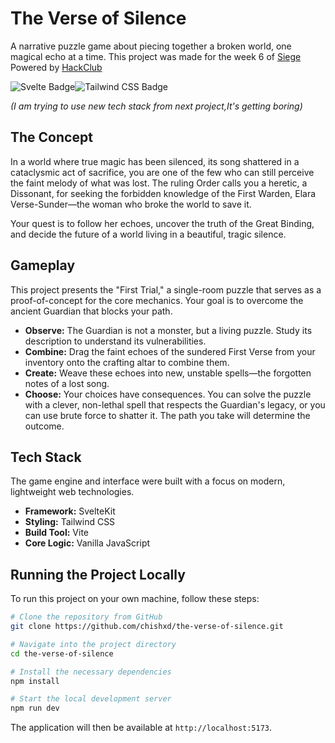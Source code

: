 # The Verse of Silence

A narrative puzzle game about piecing together a broken world, one magical echo at a time.
This project was made for the week 6 of [Siege](https://siege.hackclub.com/) Powered by [HackClub](https://hackclub.com/)

![Svelte Badge](https://img.shields.io/badge/Svelte-FF3E00?logo=svelte&logoColor=fff&style=for-the-badge)![Tailwind CSS Badge](https://img.shields.io/badge/Tailwind%20CSS-06B6D4?logo=tailwindcss&logoColor=fff&style=for-the-badge)

_(I am trying to use new tech stack from next project,It's getting boring)_

## The Concept

In a world where true magic has been silenced, its song shattered in a cataclysmic act of sacrifice, you are one of the few who can still perceive the faint melody of what was lost. The ruling Order calls you a heretic, a Dissonant, for seeking the forbidden knowledge of the First Warden, Elara Verse-Sunder—the woman who broke the world to save it.

Your quest is to follow her echoes, uncover the truth of the Great Binding, and decide the future of a world living in a beautiful, tragic silence.

## Gameplay

This project presents the "First Trial," a single-room puzzle that serves as a proof-of-concept for the core mechanics. Your goal is to overcome the ancient Guardian that blocks your path.

*   **Observe:** The Guardian is not a monster, but a living puzzle. Study its description to understand its vulnerabilities.
*   **Combine:** Drag the faint echoes of the sundered First Verse from your inventory onto the crafting altar to combine them.
*   **Create:** Weave these echoes into new, unstable spells—the forgotten notes of a lost song.
*   **Choose:** Your choices have consequences. You can solve the puzzle with a clever, non-lethal spell that respects the Guardian's legacy, or you can use brute force to shatter it. The path you take will determine the outcome.

## Tech Stack

The game engine and interface were built with a focus on modern, lightweight web technologies.

*   **Framework:** SvelteKit
*   **Styling:** Tailwind CSS
*   **Build Tool:** Vite
*   **Core Logic:** Vanilla JavaScript

## Running the Project Locally

To run this project on your own machine, follow these steps:

```bash
# Clone the repository from GitHub
git clone https://github.com/chishxd/the-verse-of-silence.git

# Navigate into the project directory
cd the-verse-of-silence

# Install the necessary dependencies
npm install

# Start the local development server
npm run dev
```

The application will then be available at `http://localhost:5173`.